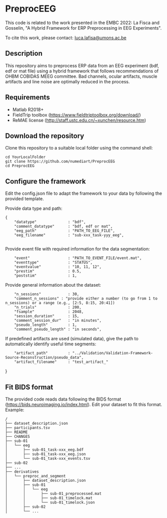 # PreprocEEG
 
This code is related to the work presented in the EMBC 2022:
La Fisca and Gosselin, "A Hybrid Framework for ERP Preprocessing in EEG Experiments".

To cite this work, please contact: luca.lafisa@umons.ac.be

## Description
This repository aims to preprocess ERP data from an EEG experiment (bdf, edf or mat file) using a hybrid framework that follows recommendations of OHBM COBIDAS MEEG committee.
Bad channels, ocular artifacts, muscle artifacts and line noise are optimally reduced in the process.

## Requirements
- Matlab R2018+
- FieldTrip toolbox (https://www.fieldtriptoolbox.org/download/)
- ReMAE license (http://staff.ustc.edu.cn/~xunchen/resource.htm)

## Download the repository
Clone this repository to a suitable local folder using the command shell:
```
cd YourLocalFolder
git clone https://github.com/numediart/PreprocEEG
cd PreprocEEG
```

## Configure the framework
Edit the config.json file to adapt the framework to your data by following the provided template.

Provide data type and path:
```
{
    "datatype"				: "bdf",
    "comment_datatype"		: "bdf, edf or mat",
    "eeg_path"				: "PATH_TO_EEG_FILE",
    "eeg_filename"			: "sub-xxx_task-yyy_eeg",
     
```
Provide event file with required information for the data segmentation:
```
    "event"					: "PATH_TO_EVENT_FILE/event.mat",
    "eventtype"				: "STATUS",
    "eventvalue"			: "10, 11, 12",
    "prestim"				: 0.5,
    "poststim"				: 1,
```
Provide general information about the dataset:
```
    "n_sessions"			: 30,
    "comment_n_sessions" : "provide either a number (to go from 1 to n_sessions) or a range (e.g., [2:5, 8:15, 20:41])
    "n_trials" 				: 200,
    "fsample"				: 2048,
    "session_duration"		: 15,
    "comment_session_dur"	: "in minutes",
    "pseudo_length"			: 1,
    "comment_pseudo_length" : "in seconds",
 ```

If predefined artifacts are used (simulated data), give the path to automatically identify useful time segments:
```
    "artifact_path"			: "../Validation/Validation-Framework-Source-Reconstruction/pseudo_data",
    "artifact_filename"		: "test_artifact_"
```
 }

## Fit BIDS format
The provided code reads data following the BIDS format (https://bids.neuroimaging.io/index.html).
Edit your dataset to fit this format. Example:
```
/
├── dataset_description.json
├── participants.tsv
├── README
├── CHANGES
├── sub-01
│   └── eeg
│       ├── sub-01_task-xxx_eeg.bdf
│       ├── sub-01_task-xxx_eeg.json
│       └── sub-01_task-xxx_events.tsv
├── sub-02
├── ...
├── derivatives
│   └── preproc_and_segment
│       ├── dataset_description.json
│       ├── sub-01
│       │   └── eeg
│       │       ├── sub-01_preprocessed.mat
│       │       ├── sub-01_timelock.mat
│       │       └── sub-01_timelock.json
│       ├── sub-02
│       └── ...
```
